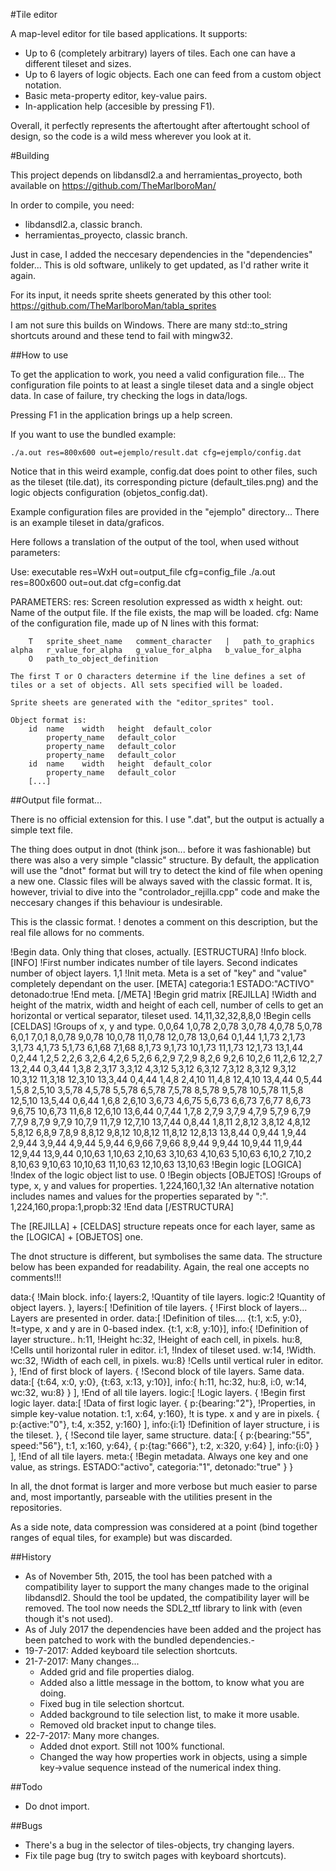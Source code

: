 #Tile editor

A map-level editor for tile based applications. It supports:

- Up to 6 (completely arbitrary) layers of tiles. Each one can have a different tileset and sizes.
- Up to 6 layers of logic objects. Each one can feed from a custom object notation.
- Basic meta-property editor, key-value pairs.
- In-application help (accesible by pressing F1).

Overall, it perfectly represents the aftertought after aftertought school of design, so the code is a wild mess wherever you look at it.


#Building

This project depends on libdansdl2.a and herramientas_proyecto, both available on https://github.com/TheMarlboroMan/

In order to compile, you need:

- libdansdl2.a, classic branch.
- herramientas_proyecto, classic branch.

Just in case, I added the neccesary dependencies in the "dependencies" folder... This is old software, unlikely to get updated, as I'd rather write it again.

For its input, it needs sprite sheets generated by this other tool:
	https://github.com/TheMarlboroMan/tabla_sprites

I am not sure this builds on Windows. There are many std::to_string shortcuts around and these tend to fail with mingw32.

##How to use

To get the application to work, you need a valid configuration file... The configuration file points to at least a single tileset data and a single object data. In case of failure, try checking the logs in data/logs.

Pressing F1 in the application brings up a help screen.

If you want to use the bundled example:

	./a.out res=800x600 out=ejemplo/result.dat cfg=ejemplo/config.dat

Notice that in this weird example, config.dat does point to other files, such as the tileset (tile.dat), its corresponding picture (default_tiles.png) and the logic objects configuration (objetos_config.dat).

Example configuration files are provided in the "ejemplo" directory... There is an example tileset in data/graficos.

Here follows a translation of the output of the tool, when used without parameters:

Use: executable res=WxH out=output_file cfg=config_file
	./a.out res=800x600 out=out.dat cfg=config.dat

PARAMETERS:
	res: Screen resolution expressed as width x height.
	out: Name of the output file. If the file exists, the map will be loaded.
	cfg: Name of the configuration file, made up of N lines with this format:

		T	sprite_sheet_name	comment_character	|	path_to_graphics	alpha	r_value_for_alpha	g_value_for_alpha	b_value_for_alpha
		O	path_to_object_definition

	The first T or O characters determine if the line defines a set of tiles or a set of objects. All sets specified will be loaded.

	Sprite sheets are generated with the "editor_sprites" tool.

	Object format is:
		id	name	width	height	default_color
			property_name	default_color
			property_name	default_color
			property_name	default_color
		id	name	width	height	default_color
			property_name	default_color
		[...]

##Output file format...

There is no official extension for this. I use ".dat", but the output is actually a simple text file.

The thing does output in dnot (think json... before it was fashionable) but there was also a very simple "classic" structure. By default, the application will use the "dnot" format but will try to detect the kind of file when opening a new one. Classic files will be always saved with the classic format. It is, however, trivial to dive into the "controlador_rejilla.cpp" code and make the neccesary changes if this behaviour is undesirable.

This is the classic format. ! denotes a comment on this description, but the real file allows for no comments.

!Begin data. Only thing that closes, actually.
[ESTRUCTURA] 
!Info block.
[INFO]
!First number indicates number of tile layers. Second indicates number of object layers.
1,1
!Init meta. Meta is a set of "key" and "value" completely dependant on the user.
[META]
categoria:1
ESTADO:"ACTIVO"
detonado:true
!End meta.
[/META]
!Begin grid matrix
[REJILLA]
!Width and height of the matrix, width and height of each cell, number of cells to get an horizontal or vertical separator, tileset used.
14,11,32,32,8,8,0
!Begin cells
[CELDAS]
!Groups of x, y and type.
0,0,64 1,0,78 2,0,78 3,0,78 4,0,78 5,0,78 6,0,1 7,0,1 8,0,78 9,0,78 10,0,78 11,0,78 12,0,78 13,0,64 0,1,44 1,1,73 2,1,73 3,1,73 4,1,73 5,1,73 6,1,68 7,1,68 8,1,73 9,1,73 10,1,73 11,1,73 12,1,73 13,1,44 0,2,44 1,2,5 2,2,6 3,2,6 4,2,6 5,2,6 6,2,9 7,2,9 8,2,6 9,2,6 10,2,6 11,2,6 12,2,7 13,2,44 0,3,44 1,3,8 2,3,17 3,3,12 4,3,12 5,3,12 6,3,12 7,3,12 8,3,12 9,3,12 10,3,12 11,3,18 12,3,10 13,3,44 0,4,44 1,4,8 2,4,10 11,4,8 12,4,10 13,4,44 0,5,44 1,5,8 2,5,10 3,5,78 4,5,78 5,5,78 6,5,78 7,5,78 8,5,78 9,5,78 10,5,78 11,5,8 12,5,10 13,5,44 0,6,44 1,6,8 2,6,10 3,6,73 4,6,75 5,6,73 6,6,73 7,6,77 8,6,73 9,6,75 10,6,73 11,6,8 12,6,10 13,6,44 0,7,44 1,7,8 2,7,9 3,7,9 4,7,9 5,7,9 6,7,9 7,7,9 8,7,9 9,7,9 10,7,9 11,7,9 12,7,10 13,7,44 0,8,44 1,8,11 2,8,12 3,8,12 4,8,12 5,8,12 6,8,9 7,8,9 8,8,12 9,8,12 10,8,12 11,8,12 12,8,13 13,8,44 0,9,44 1,9,44 2,9,44 3,9,44 4,9,44 5,9,44 6,9,66 7,9,66 8,9,44 9,9,44 10,9,44 11,9,44 12,9,44 13,9,44 0,10,63 1,10,63 2,10,63 3,10,63 4,10,63 5,10,63 6,10,2 7,10,2 8,10,63 9,10,63 10,10,63 11,10,63 12,10,63 13,10,63
!Begin logic
[LOGICA]
!Index of the logic object list to use.
0
!Begin objects
[OBJETOS]
!Groups of type, x, y and values for properties.
1,224,160,1,32
!An alternative notation includes names and values for the properties separated by ":".
1,224,160,propa:1,propb:32
!End data
[/ESTRUCTURA]

The [REJILLA] + [CELDAS] structure repeats once for each layer, same as the [LOGICA] + [OBJETOS] one.

The dnot structure is different, but symbolises the same data. The structure below has been expanded for readability. Again, the real one accepts no comments!!!

data:{				!Main block.
	info:{
		layers:2, 	!Quantity of tile layers.
		logic:2		!Quantity of object layers.
	}, 
	layers:[		!Definition of tile layers.
		{		!First block of layers... Layers are presented in order.
			data:[	!Definition of tiles....
				{t:1, x:5, y:0}, 	!t=type, x and y are in 0-based index.
				{t:1, x:8, y:10}], 
			info:{	!Definition of layer structure..
				h:11, 	!Height
				hc:32, 	!Height of each cell, in pixels.
				hu:8, 	!Cells until horizontal ruler in editor.
				i:1, 	!Index of tileset used.
				w:14, 	!Width.
				wc:32, 	!Width of each cell, in pixels.
				wu:8}	!Cells until vertical ruler in editor.
			}, 	!End of first block of layers.
		{		!Second block of tile layers. Same data.
			data:[
				{t:64, x:0, y:0}, 
				{t:63, x:13, y:10}], 
			info:{
				h:11, 
				hc:32, 
				hu:8, 
				i:0, 
				w:14, 
				wc:32, 
				wu:8}
			}
		], 		!End of all tile layers.
	logic:[			!Logic layers.
		{		!Begin first logic layer.
			data:[	!Data of first logic layer.
				{
					p:{bearing:"2"}, 	!Properties, in simple key-value notation.
					t:1, x:64, y:160}, 	!t is type. x and y are in pixels.
				{
					p:{active:"0"}, 
					t:4, x:352, y:160}
			], 
			info:{i:1}	!Definition of layer structure, i is the tileset.
		}, 
		{		!Second tile layer, same structure.
			data:[
				{
					p:{bearing:"55", speed:"56"}, 
					t:1, x:160, y:64}, 
				{
					p:{tag:"666"}, 
					t:2, x:320, y:64}
			], 
			info:{i:0}
		}
	], 			!End of all tile layers.
	meta:{			!Begin metadata. Always one key and one value, as strings.
		ESTADO:"activo", 
		categoria:"1", 
		detonado:"true"
	}
}

In all, the dnot format is larger and more verbose but much easier to parse and, most importantly, parseable with the utilities present in the repositories.

As a side note, data compression was considered at a point (bind together ranges of equal tiles, for example) but was discarded.

##History

- As of November 5th, 2015, the tool has been patched with a compatibility layer to support the many changes made to the original libdansdl2. Should the tool be updated, the compatibility layer will be removed. The tool now needs the SDL2_ttf library to link with (even though it's not used).
- As of July 2017 the dependencies have been added and the project has been patched to work with the bundled dependencies.-
- 19-7-2017: Added keyboard tile selection shortcuts.
- 21-7-2017: Many changes...
	- Added grid and file properties dialog.
	- Added also a little message in the bottom, to know what you are doing.
	- Fixed bug in tile selection shortcut.
	- Added background to tile selection list, to make it more usable.
	- Removed old bracket input to change tiles.
- 22-7-2017: Many more changes.
	- Added dnot export. Still not 100% functional.
	- Changed the way how properties work in objects, using a simple key->value sequence instead of the numerical index thing.

##Todo

- Do dnot import.

##Bugs

- There's a bug in the selector of tiles-objects, try changing layers.
- Fix tile page bug (try to switch pages with keyboard shortcuts).
